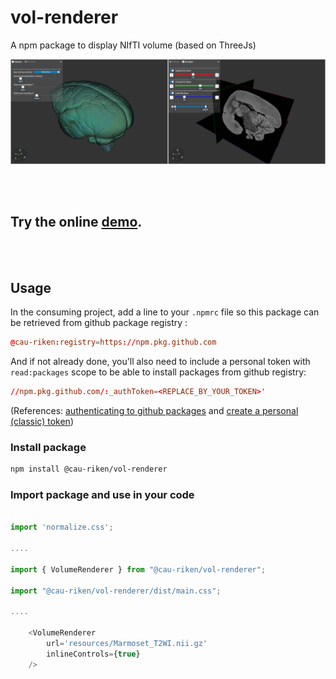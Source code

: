 # vol-renderer


A npm package to display NIfTI volume (based on ThreeJs)

<div align="center">
  <img src="docs/vol-renderer_preview.png">
</div>


<br/><br/>

## Try the online [demo](https://cau-riken.github.io/vol-renderer/demo/index.html).

<br/><br/>

## Usage

In the consuming project, add a line to your `.npmrc` file so this package can be retrieved from github package registry :

```.rc
@cau-riken:registry=https://npm.pkg.github.com
```

And if not already done, you'll also need to include a personal token with `read:packages` scope to be able to install packages from github registry:
```.rc
//npm.pkg.github.com/:_authToken=<REPLACE_BY_YOUR_TOKEN>'
```

(References: [authenticating to github packages](https://docs.github.com/en/packages/learn-github-packages/introduction-to-github-packages#authenticating-to-github-packages) and [create a personal (classic) token](https://docs.github.com/en/authentication/keeping-your-account-and-data-secure/creating-a-personal-access-token#creating-a-personal-access-token-classic))

### Install package

```sh
npm install @cau-riken/vol-renderer
```

### Import package and use in your code

```javascript

import 'normalize.css';

....

import { VolumeRenderer } from "@cau-riken/vol-renderer";

import "@cau-riken/vol-renderer/dist/main.css";

....

    <VolumeRenderer
        url='resources/Marmoset_T2WI.nii.gz'
        inlineControls={true}
    />


```



